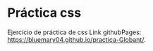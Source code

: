 # Práctica css
Ejercicio de práctica de css
Link githubPages:  https://bluemary04.github.io/practica-Globant/.

